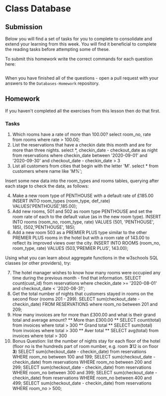 # Class Database

## Submission

Below you will find a set of tasks for you to complete to consolidate and extend your learning from this week. You will find it beneficial to complete the reading tasks before attempting some of these.

To submit this homework write the correct commands for each question here:

```sql


```

When you have finished all of the questions - open a pull request with your answers to the `Databases-Homework` repository.

## Homework

If you haven't completed all the exercises from this lesson then do that first.

### Tasks

1.  Which rooms have a rate of more than 100.00?
    select room_no, rate from rooms where rate > 100.00;
2.  List the reservations that have a checkin date this month and are for more than three nights.
    select \*, checkin_date - checkout_date as night from reservations where checkin_date between '2020-09-01' and '2020-09-30' and checkout_date - checkin_date > 3
3.  List all customers from cities that begin with the letter 'M'.
    select \* from customers where name like 'M%';

Insert some new data into the room_types and rooms tables, querying after each stage to check the data, as follows:

4.  Make a new room type of PENTHOUSE with a default rate of £185.00
    INSERT INTO room_types (room_type, def_rate) VALUES('PENTHOUSE',185.00);
5.  Add new rooms, 501 and 502 as room type PENTHOUSE and set the room rate of each to the default value (as in the new room type).
    INSERT INTO rooms (room_no, room_type, rate) VALUES (501, 'PENTHOUSE', 185), (502,'PENTHOUSE', 185);
6.  Add a new room 503 as a PREMIER PLUS type similar to the other PREMIER PLUS rooms in the hotel but with a room rate of 143.00 to reflect its improved views over the city.
    INSERT INTO ROOMS (room_no, room_type, rate) VALUES (503,'PREMIER PLUS', 143.00);

Using what you can learn about aggregate functions in the w3schools SQL classes (or other providers), try:

7.  The hotel manager wishes to know how many rooms were occupied any time during the previous month - find that information.
    SELECT count(cust_id) from reservations where checkin_date >= '2020-08-01' and checkout_date < '2020-08-31';
8.  Get the total number of nights that customers stayed in rooms on the second floor (rooms 201 - 299).
    SELECT sum(checkout_date - checkin_date) FROM RESERVATIONS where room_no between 201 and 209;
9.  How many invoices are for more than £300.00 and what is their grand total and average amount?
    ** More than £300.00 **
    SELECT count(total) from invoices where total > 300
    ** Grand total **
    SELECT sum(total) from invoices where total > 300
    ** Aver total **
    SELECT avg(total) from invoices where total > 300
10. Bonus Question: list the number of nights stay for each floor of the hotel (floor no is the hundreds part of room number, e.g. room **3**12 is on floor **3**)
    SELECT sum(checkout_date - checkin_date) from reservations WHERE room_no between 100 and 199;
    SELECT sum(checkout_date - checkin_date) from reservations WHERE room_no between 200 and 299;
    SELECT sum(checkout_date - checkin_date) from reservations WHERE room_no between 300 and 399;
    SELECT sum(checkout_date - checkin_date) from reservations WHERE room_no between 400 and 499;
    SELECT sum(checkout_date - checkin_date) from reservations WHERE room_no > 500;
